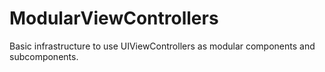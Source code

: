# ModularViewControllers

Basic infrastructure to use UIViewControllers as modular components and subcomponents.
